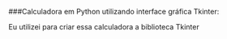 ###Calculadora em Python utilizando interface gráfica Tkinter:

Eu utilizei para criar essa calculadora a biblioteca Tkinter